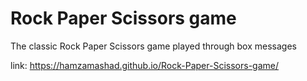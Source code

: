# Rock Paper Scissors game
The classic Rock Paper Scissors game played through box messages

link: https://hamzamashad.github.io/Rock-Paper-Scissors-game/

